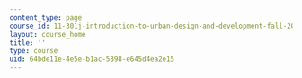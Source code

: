 ```yaml
---
content_type: page
course_id: 11-301j-introduction-to-urban-design-and-development-fall-2016
layout: course_home
title: ''
type: course
uid: 64bde11e-4e5e-b1ac-5898-e645d4ea2e15
---
```

